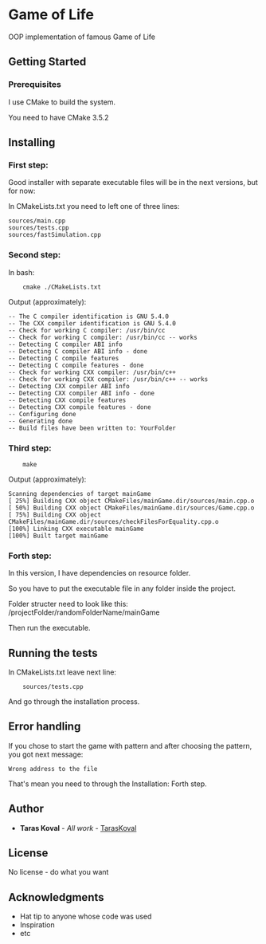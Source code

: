 # Game of Life
 
OOP implementation of famous Game of Life

## Getting Started

### Prerequisites

I use CMake to build the system.

You need to have CMake 3.5.2

## Installing

### First step:

Good installer with separate executable files will be in the next versions, but for now:

In CMakeLists.txt you need to left one of three lines:

```
sources/main.cpp
sources/tests.cpp
sources/fastSimulation.cpp
```

### Second step:

In bash:

```
    cmake ./CMakeLists.txt
```

Output (approximately):

```
-- The C compiler identification is GNU 5.4.0
-- The CXX compiler identification is GNU 5.4.0
-- Check for working C compiler: /usr/bin/cc
-- Check for working C compiler: /usr/bin/cc -- works
-- Detecting C compiler ABI info
-- Detecting C compiler ABI info - done
-- Detecting C compile features
-- Detecting C compile features - done
-- Check for working CXX compiler: /usr/bin/c++
-- Check for working CXX compiler: /usr/bin/c++ -- works
-- Detecting CXX compiler ABI info
-- Detecting CXX compiler ABI info - done
-- Detecting CXX compile features
-- Detecting CXX compile features - done
-- Configuring done
-- Generating done
-- Build files have been written to: YourFolder
```

### Third step:

```
    make
```

Output (approximately):

```
Scanning dependencies of target mainGame
[ 25%] Building CXX object CMakeFiles/mainGame.dir/sources/main.cpp.o
[ 50%] Building CXX object CMakeFiles/mainGame.dir/sources/Game.cpp.o
[ 75%] Building CXX object CMakeFiles/mainGame.dir/sources/checkFilesForEquality.cpp.o
[100%] Linking CXX executable mainGame
[100%] Built target mainGame
```

### Forth step:

In this version, I have dependencies on resource folder.

So you have to put the executable file in any folder inside the project.

Folder structer need to look like this: /projectFolder/randomFolderName/mainGame

Then run the executable.

## Running the tests

In CMakeLists.txt leave next line:

```
    sources/tests.cpp
```

And go through the installation process.

## Error handling

If you chose to start the game with pattern and after choosing the pattern, you got next message:

```
Wrong address to the file
```

That's mean you need to through the Installation: Forth step.

## Author

* **Taras Koval** - *All work* - [TarasKoval](https://github.com/TarasKoval)

## License

No license - do what you want

## Acknowledgments

* Hat tip to anyone whose code was used
* Inspiration
* etc
